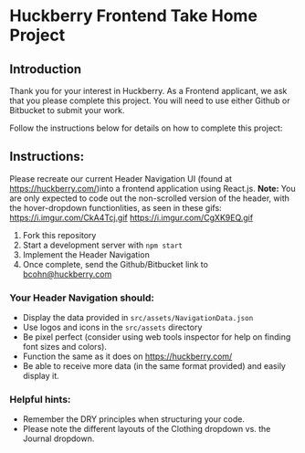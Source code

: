 # Huckberry Frontend Take Home Project

## Introduction
Thank you for your interest in Huckberry. As a Frontend applicant, we ask that you please complete this project.
You will need to use either Github or Bitbucket to submit your work.

Follow the instructions below for details on how to complete this project:

## Instructions: 

Please recreate our current Header Navigation UI (found at https://huckberry.com/)into a frontend application using React.js. 
**Note:** You are only expected to code out the non-scrolled version of the header, with the hover-dropdown functionlities, as seen in these gifs: 
https://i.imgur.com/CkA4Tcj.gif
https://i.imgur.com/CgXK9EQ.gif

1) Fork this repository
2) Start a development server with `npm start`
3) Implement the Header Navigation
4) Once complete, send the Github/Bitbucket link to bcohn@huckberry.com


### Your Header Navigation should:
* Display the data provided in `src/assets/NavigationData.json`
* Use logos and icons in the `src/assets` directory 
* Be pixel perfect (consider using web tools inspector for help on finding font sizes and colors).
* Function the same as it does on https://huckberry.com/ 
* Be able to receive more data (in the same format provided) and easily display it.

### Helpful hints:
* Remember the DRY principles when structuring your code.
* Please note the different layouts of the Clothing dropdown vs. the Journal dropdown.
